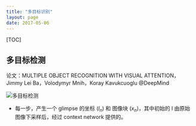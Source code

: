 ```yaml
---
title: "多目标识别"
layout: page
date: 2017-05-06
---
```

[TOC]

## 多目标检测
论文：MULTIPLE OBJECT RECOGNITION WITH VISUAL ATTENTION，Jimmy Lei Ba，Volodymyr Mnih，Koray Kavukcuoglu @DeepMind

![多目标检测](/wiki/static/images/multi-obj01.png)

- 每一步，产生一个 glimpse 的坐标 $(l_n)$ 和 图像块 $(x_n)$，其中初始的 l 由原始图像下采样后，经过 context network 提供的。
